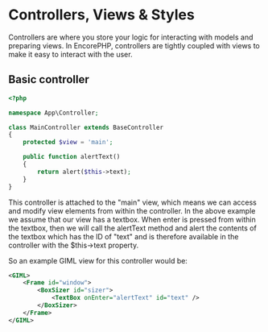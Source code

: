 # Controllers, Views & Styles

Controllers are where you store your logic for interacting with models and preparing views. In EncorePHP, controllers are tightly coupled with views to make it easy to interact with the user.

## Basic controller

```php
<?php

namespace App\Controller;

class MainController extends BaseController
{
    protected $view = 'main';

    public function alertText()
    {
        return alert($this->text);
    }
}
```

This controller is attached to the "main" view, which means we can access and modify view elements from within the controller. In the above example we assume that our view has a textbox. When enter is pressed from within the textbox, then we will call the alertText method and alert the contents of the textbox which has the ID of "text" and is therefore available in the controller with the $this->text property.

So an example GIML view for this controller would be:

```xml
<GIML>
    <Frame id="window">
        <BoxSizer id="sizer">
            <TextBox onEnter="alertText" id="text" />
        </BoxSizer>
    </Frame>
</GIML>
```